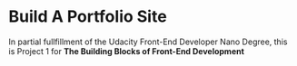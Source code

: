 Build A Portfolio Site
======================

In partial fullfillment of the Udacity Front-End Developer Nano Degree, this is Project 1 for **The Building Blocks of Front-End Development**
